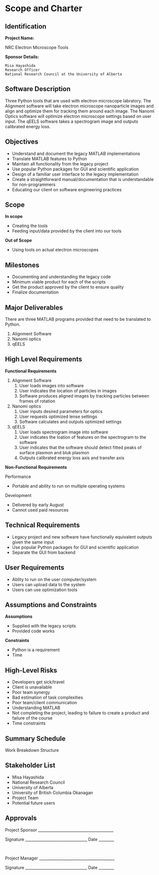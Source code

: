 # Scope and Charter
## Identification

**Project Name:**

NRC Electron Microscope Tools

**Sponsor Details:**

```
Misa Hayashida
Research Officer
National Research Council at the University of Alberta
```

## Software Description
Three Python tools that are used with electron microscope labratory. The Alignment software will take electron microscope nanoparticle images and align and optimize them for tracking them around each image. The Nanomi Optics software will optimize electron microscope settings based on user input. The qEELS software takes a spectrogram image and outputs calibrated energy loss.

## Objectives
- Understand and document the legacy MATLAB implementations
- Translate MATLAB features to Python
- Maintain all functionality from the legacy project
- Use popular Python packages for GUI and scientific application
- Design of a familiar user interface to the legacy implementation
- Create a straightforward manual/documentation that is understandable for non-programmers
- Educating our client on software engineering practices

## Scope

**In scope**
- Creating the tools 
- Feeding input/data provided by the client into our tools

**Out of Scope**
- Using tools on actual electron microscopes

## Milestones
- Documenting and understanding the legacy code
- Minimum viable product for each of the scripts
- Get the product approved by the client to ensure quality
- Finalize documentation

## Major Deliverables
There are three MATLAB programs provided that need to be translated to Python.
1. Alignment Software
2. Nanomi optics
3. qEELS
## High Level Requirements

**Functional Requirements**

1. Alignment Software
   1. User loads images into software
   2. User indicates the location of particles in images
   3. Software produces aligned images by tracking particles between frames of rotation
2. Nanomi optics
   1. User inputs desired parameters for optics
   2. User requests optimized lense settings
   3. Software calculates and outputs optimized settings
3. qEELS
   1. User loads spectrogram image into software
   2. User indicates the loation of features on the spectrogram to the software
   3. User indicates that the software should detect fitted peaks of surface plasmon and bluk plasmon
   4. Outputs calibrated energy loss axis and transfer axis

**Non-Functional Requirements**

Performance
- Portable and ability to run on multiple operating systems

Development
- Delivered by early August
- Cannot used paid resources


## Technical Requirements
- Legacy project and new software have functionally equivalent outputs given the same input
- Use popular Python packages for GUI and scientific application
- Separate the GUI from backend

## User Requirements
- Ablity to run on the user computer/system
- Users can upload data to the system
- Users can use optimization tools

## Assumptions and Constraints
**Assumptions**
-  Supplied with the legacy scripts
-  Provided code works

**Constraints**
- Python is a requirement
- Time

## High-Level Risks
- Developers get sick/travel
- Client is unavailable
- Poor team synergy
- Bad estimation of task complexities
- Poor team/client communication
- Understanding MATLAB
- Not completing the project, leading to failure to create a product and failure of the course
- Time constraints

## Summary Schedule

Work Breakdown Structure

## Stakeholder List
- Misa Hayashida
- National Research Council
- University of Alberta
- University of British Columbia Okanagan
- Project Team
- Potential future users
  
## Approvals

Project Sponsor _______________________________________ 

Signature ________________________________ Date ________

<br>

Project Manager _______________________________________ 

Signature ________________________________ Date ________

